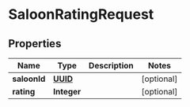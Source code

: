 
# SaloonRatingRequest

## Properties
Name | Type | Description | Notes
------------ | ------------- | ------------- | -------------
**saloonId** | [**UUID**](UUID.md) |  |  [optional]
**rating** | **Integer** |  |  [optional]



